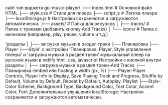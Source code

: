 сайт тип виджета gui
music-player/
├── index.html          # Основной файл HTML
├── style.css           # Стили для плеера
├── script.js           # Логика плеера
├── localStorage.js # Настройки сохраняются и загружаются автоматически.
├── assets/             # Папка для ресурсов
│   ├── tracks/         # Папка с треками (добавить кнопку Add Tracks)
│   └── icons/          # Папка с иконками (например, play, pause, volume и т.д.)
 
'разделы
│
├── загрузка музыки в раздел треки
├── Планировка
├── Player
├──Style'
с настройки 'Планировка, Player, Style управления плеера' и 'загрузка музыки в раздел треки' музыкальный плеер  на русском языки в netlify html, css, javascript
Настройки с кнопкой внутри разделы
│
├── загрузка музыки в раздел треки-Add Tracks
├── Планировка-embed или floating и width (px, %)
├── Player-Player Controls, Player Info to Display, Save Playing Track and Progress, Shuffle by Default, Volume by Default, Repeat by Default, Autoplay, Playlist
├──Style-Color Scheme, Background Type, Background Color, Text Color, Accent Color, Font
Дополнительные улучшения
localStorage: Настройки сохраняются и загружаются автоматически.